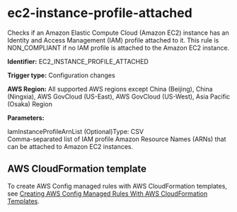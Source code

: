 # ec2\-instance\-profile\-attached<a name="ec2-instance-profile-attached"></a>

Checks if an Amazon Elastic Compute Cloud \(Amazon EC2\) instance has an Identity and Access Management \(IAM\) profile attached to it\. This rule is NON\_COMPLIANT if no IAM profile is attached to the Amazon EC2 instance\. 

**Identifier:** EC2\_INSTANCE\_PROFILE\_ATTACHED

**Trigger type:** Configuration changes

**AWS Region:** All supported AWS regions except China \(Beijing\), China \(Ningxia\), AWS GovCloud \(US\-East\), AWS GovCloud \(US\-West\), Asia Pacific \(Osaka\) Region

**Parameters:**

IamInstanceProfileArnList \(Optional\)Type: CSV  
Comma\-separated list of IAM profile Amazon Resource Names \(ARNs\) that can be attached to Amazon EC2 instances\.

## AWS CloudFormation template<a name="w29aac11c33c17b7d121c15"></a>

To create AWS Config managed rules with AWS CloudFormation templates, see [Creating AWS Config Managed Rules With AWS CloudFormation Templates](aws-config-managed-rules-cloudformation-templates.md)\.